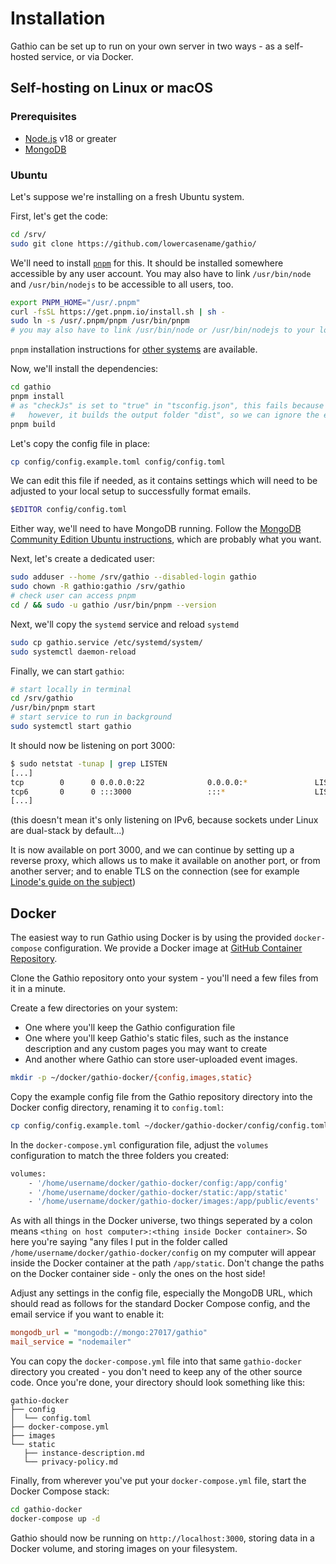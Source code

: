 # Installation

Gathio can be set up to run on your own server in two ways - as a self-hosted service, or via Docker.

## Self-hosting on Linux or macOS

### Prerequisites

- [Node.js](https://nodejs.org/en/) v18 or greater
- [MongoDB](https://www.mongodb.com/docs/manual/administration/install-on-linux/#std-label-install-mdb-community-edition-linux)

### Ubuntu

Let's suppose we're installing on a fresh Ubuntu system.

First, let's get the code:

```bash
cd /srv/
sudo git clone https://github.com/lowercasename/gathio/
```

We'll need to install [`pnpm`](https://pnpm.io/) for this. It should be installed somewhere accessible by any user account. You may also have to link `/usr/bin/node` and `/usr/bin/nodejs` to be accessible to all users, too.

```bash
export PNPM_HOME="/usr/.pnpm"
curl -fsSL https://get.pnpm.io/install.sh | sh -
sudo ln -s /usr/.pnpm/pnpm /usr/bin/pnpm
# you may also have to link /usr/bin/node or /usr/bin/nodejs to your local copy of node
```

`pnpm` installation instructions for [other systems](https://pnpm.io/installation) are available.

Now, we'll install the dependencies:

```bash
cd gathio
pnpm install
# as "checkJs" is set to "true" in "tsconfig.json", this fails because of type-checking
#   however, it builds the output folder "dist", so we can ignore the errors and carry on
pnpm build
```

Let's copy the config file in place:

```bash
cp config/config.example.toml config/config.toml
```

We can edit this file if needed, as it contains settings which will need to be adjusted to your local setup to successfully format emails.

```bash
$EDITOR config/config.toml
```

Either way, we'll need to have MongoDB running. Follow the [MongoDB Community Edition Ubuntu instructions](https://www.mongodb.com/docs/manual/tutorial/install-mongodb-on-ubuntu), which are probably what you want.

Next, let's create a dedicated user:

```bash
sudo adduser --home /srv/gathio --disabled-login gathio
sudo chown -R gathio:gathio /srv/gathio
# check user can access pnpm
cd / && sudo -u gathio /usr/bin/pnpm --version
```

Next, we'll copy the `systemd` service and reload `systemd`

```bash
sudo cp gathio.service /etc/systemd/system/
sudo systemctl daemon-reload
```

Finally, we can start `gathio`:

```bash
# start locally in terminal
cd /srv/gathio
/usr/bin/pnpm start
# start service to run in background
sudo systemctl start gathio
```

It should now be listening on port 3000:

```bash
$ sudo netstat -tunap | grep LISTEN
[...]
tcp        0      0 0.0.0.0:22              0.0.0.0:*               LISTEN      952/sshd
tcp6       0      0 :::3000                 :::*                    LISTEN      5655/node
[...]
```

(this doesn't mean it's only listening on IPv6, because sockets under Linux are
dual-stack by default...)

It is now available on port 3000, and we can continue by setting up a reverse
proxy, which allows us to make it available on another port, or from another
server; and to enable TLS on the connection (see for example [Linode's guide on
the subject](https://www.linode.com/docs/web-servers/nginx/use-nginx-reverse-proxy/#configure-nginx))

## Docker

The easiest way to run Gathio using Docker is by using the provided
`docker-compose` configuration. We provide a Docker image at [GitHub
Container Repository](https://github.com/lowercasename/gathio/pkgs/container/gathio).

Clone the Gathio repository onto your system - you'll need a few files from it in a minute.

Create a few directories on your system:

- One where you'll keep the Gathio configuration file
- One where you'll keep Gathio's static files, such as the instance description
  and any custom pages you may want to create
- And another where Gathio can store user-uploaded event images.

```bash
mkdir -p ~/docker/gathio-docker/{config,images,static}
```

Copy the example config file from the Gathio repository directory into the Docker config directory,
renaming it to `config.toml`:

```bash
cp config/config.example.toml ~/docker/gathio-docker/config/config.toml
```

In the `docker-compose.yml` configuration file, adjust
the `volumes` configuration to match the three folders you created:

```dockerfile
volumes:
    - '/home/username/docker/gathio-docker/config:/app/config'
    - '/home/username/docker/gathio-docker/static:/app/static'
    - '/home/username/docker/gathio-docker/images:/app/public/events'
```

As with all things in the Docker universe, two things seperated by a colon
means `<thing on host computer>:<thing inside Docker container>`.  So
here you're saying "any files I put in the folder called
`/home/username/docker/gathio-docker/config` on my computer will appear inside
the Docker container at the path `/app/static`. Don't change the paths on the
Docker container side - only the ones on the host side!

Adjust any settings in the config file, especially the MongoDB URL, which should
read as follows for the standard Docker Compose config, and the email service if you
want to enable it:

```ini
mongodb_url = "mongodb://mongo:27017/gathio"
mail_service = "nodemailer"
```

You can copy the `docker-compose.yml` file into that same `gathio-docker`
directory you created - you don't need to keep any of the other source code. Once
you're done, your directory should look something like this:

```tree
gathio-docker
├── config
│  └── config.toml
├── docker-compose.yml
├── images
└── static
   ├── instance-description.md
   └── privacy-policy.md
```

Finally, from wherever you've put your `docker-compose.yml` file, start the Docker Compose stack:

```bash
cd gathio-docker
docker-compose up -d
```

Gathio should now be running on `http://localhost:3000`, storing data in a
Docker volume, and storing images on your filesystem.
